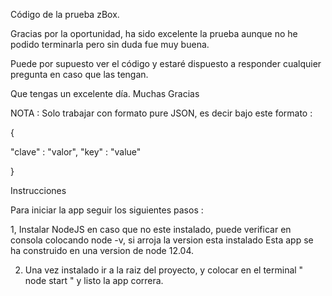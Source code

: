 Código de la prueba zBox.

Gracias por la oportunidad, ha sido excelente la prueba aunque no he podido terminarla pero sin duda fue muy buena.

Puede por supuesto ver el código y estaré dispuesto a responder cualquier pregunta en caso que las tengan.

Que tengas un excelente día. Muchas Gracias

NOTA : Solo trabajar con formato pure JSON, es decir bajo este formato : 

{

  "clave" : "valor",
  "key" : "value"

}

Instrucciones 

Para iniciar la app seguir los siguientes pasos :

1, Instalar NodeJS en caso que no este instalado, puede verificar en consola colocando node -v, si arroja la version esta instalado
Esta app se ha construido en una version de node 12.04.

2. Una vez instalado ir a la raiz del proyecto, y colocar en el terminal " node start " y listo la app correra.

